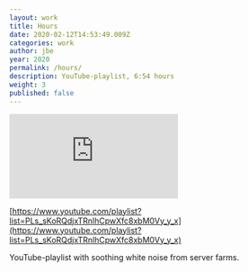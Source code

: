 ```yaml
---
layout: work
title: Hours
date: 2020-02-12T14:53:49.009Z
categories: work
author: jbe
year: 2020
permalink: /hours/
description: YouTube-playlist, 6:54 hours
weight: 3
published: false
---
```

<div class='embed-container'><iframe src='https://www.youtube.com/embed/videoseries?list=PLs_sKoRQdjxTRnlhCpwXfc8xbM0Vy_y_x' frameborder='0' allowfullscreen></iframe></div>

[https://www.youtube.com/playlist?list=PLs_sKoRQdjxTRnlhCpwXfc8xbM0Vy_y_x](https://www.youtube.com/playlist?list=PLs_sKoRQdjxTRnlhCpwXfc8xbM0Vy_y_x)

YouTube-playlist with soothing white noise from server farms. 

